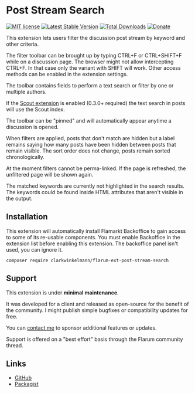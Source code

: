 # Post Stream Search

[![MIT license](https://img.shields.io/badge/license-MIT-blue.svg)](https://github.com/clarkwinkelmann/flarum-ext-post-stream-search/blob/master/LICENSE.txt) [![Latest Stable Version](https://img.shields.io/packagist/v/clarkwinkelmann/flarum-ext-post-stream-search.svg)](https://packagist.org/packages/clarkwinkelmann/flarum-ext-post-stream-search) [![Total Downloads](https://img.shields.io/packagist/dt/clarkwinkelmann/flarum-ext-post-stream-search.svg)](https://packagist.org/packages/clarkwinkelmann/flarum-ext-post-stream-search) [![Donate](https://img.shields.io/badge/paypal-donate-yellow.svg)](https://www.paypal.me/clarkwinkelmann)

This extension lets users filter the discussion post stream by keyword and other criteria.

The filter toolbar can be brought up by typing CTRL+F or CTRL+SHIFT+F while on a discussion page.
The browser might not allow intercepting CTRL+F.
In that case only the variant with SHIFT will work.
Other access methods can be enabled in the extension settings.

The toolbar contains fields to perform a text search or filter by one or multiple authors.

If the [Scout extension](https://github.com/clarkwinkelmann/flarum-ext-scout) is enabled (0.3.0+ required) the text search in posts will use the Scout index.

The toolbar can be "pinned" and will automatically appear anytime a discussion is opened.

When filters are applied, posts that don't match are hidden but a label remains saying how many posts have been hidden between posts that remain visible.
The sort order does not change, posts remain sorted chronologically.

At the moment filters cannot be perma-linked.
If the page is refreshed, the unfiltered page will be shown again.

The matched keywords are currently not highlighted in the search results.
The keywords could be found inside HTML attributes that aren't visible in the output.

## Installation

This extension will automatically install Flamarkt Backoffice to gain access to some of its re-usable components.
You must enable Backoffice in the extension list before enabling this extension.
The backoffice panel isn't used, you can ignore it.

    composer require clarkwinkelmann/flarum-ext-post-stream-search

## Support

This extension is under **minimal maintenance**.

It was developed for a client and released as open-source for the benefit of the community.
I might publish simple bugfixes or compatibility updates for free.

You can [contact me](https://clarkwinkelmann.com/flarum) to sponsor additional features or updates.

Support is offered on a "best effort" basis through the Flarum community thread.

## Links

- [GitHub](https://github.com/clarkwinkelmann/flarum-ext-post-stream-search)
- [Packagist](https://packagist.org/packages/clarkwinkelmann/flarum-ext-post-stream-search)
